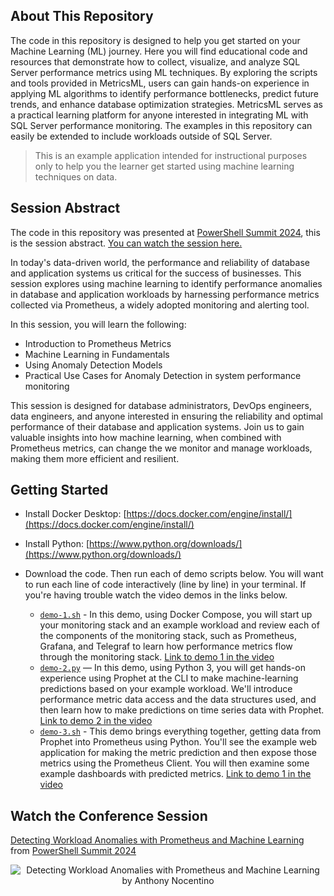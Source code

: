 ## About This Repository

The code in this repository is designed to help you get started on your Machine Learning (ML) journey. Here you will find educational code and resources that demonstrate how to collect, visualize, and analyze SQL Server performance metrics using ML techniques. By exploring the scripts and tools provided in MetricsML, users can gain hands-on experience in applying ML algorithms to identify performance bottlenecks, predict future trends, and enhance database optimization strategies. MetricsML serves as a practical learning platform for anyone interested in integrating ML with SQL Server performance monitoring. The examples in this repository can easily be extended to include workloads outside of SQL Server. 

>This is an example application intended for instructional purposes only to help you the learner get started using machine learning techniques on data.


## Session Abstract

The code in this repository was presented at [PowerShell Summit 2024](https://www.powershellsummit.org/), this is the session abstract. [You can watch the session here.](https://www.youtube.com/watch?v=AleqE33JTgU)

In today's data-driven world, the performance and reliability of database and application systems us critical for the success of businesses. This session explores using machine learning to identify performance anomalies in database and application workloads by harnessing performance metrics collected via Prometheus, a widely adopted monitoring and alerting tool.

In this session, you will learn the following:
* Introduction to Prometheus Metrics
* Machine Learning in Fundamentals
* Using Anomaly Detection Models
* Practical Use Cases for Anomaly Detection in system performance monitoring

This session is designed for database administrators, DevOps engineers, data engineers, and anyone interested in ensuring the reliability and optimal performance of their database and application systems. Join us to gain valuable insights into how machine learning, when combined with Prometheus metrics, can change the we monitor and manage workloads, making them more efficient and resilient.


## Getting Started

* Install Docker Desktop: [https://docs.docker.com/engine/install/](https://docs.docker.com/engine/install/)

* Install Python: [https://www.python.org/downloads/](https://www.python.org/downloads/)

* Download the code. Then run each of demo scripts below. You will want to run each line of code interactively (line by line) in your terminal. If you're having trouble watch the video demos in the links below.

  * [`demo-1.sh`](https://github.com/nocentino/MetricsML/blob/main/demo-1.sh) - In this demo, using Docker Compose, you will start up your monitoring stack and an example workload and review each of the components of the monitoring stack, such as Prometheus, Grafana, and Telegraf to learn how performance metrics flow through the monitoring stack. [Link to demo 1 in the video](https://youtu.be/AleqE33JTgU?si=9A-N-8L0L34jXr7p&t=969)
  * [`demo-2.py`](https://github.com/nocentino/MetricsML/blob/main/demo-2.sh) — In this demo, using Python 3, you will get hands-on experience using Prophet at the CLI to make machine-learning predictions based on your example workload. We'll introduce performance metric data access and the data structures used, and then learn how to make predictions on time series data with Prophet. [Link to demo 2 in the video](https://youtu.be/AleqE33JTgU?si=4RL4If1CDtiPi1rz&t=2462)
  * [`demo-3.sh`](https://github.com/nocentino/MetricsML/blob/main/demo-3.sh) - This demo brings everything together, getting data from Prophet into Prometheus using Python. You'll see the example web application for making the metric prediction and then expose those metrics using the Prometheus Client. You will then examine some example dashboards with predicted metrics. [Link to demo 1 in the video](https://youtu.be/AleqE33JTgU?si=Gj04BIFs6rN9vNYs&t=3259)

## Watch the Conference Session

[Detecting Workload Anomalies with Prometheus and Machine Learning](https://www.youtube.com/watch?v=AleqE33JTgU) from [PowerShell Summit 2024](https://www.powershellsummit.org/)

<p align="center">
  <img href="https://www.youtube.com/watch?v=AleqE33JTgU" src="https://www.nocentino.com/images/MetricsML_PowerShellSummit.png" alt="Detecting Workload Anomalies with Prometheus and Machine Learning by Anthony Nocentino" />
</p>
